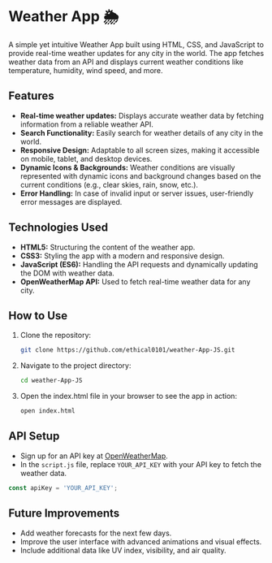 # Weather App 🌦️

A simple yet intuitive Weather App built using HTML, CSS, and JavaScript to provide real-time weather updates for any city in the world. The app fetches weather data from an API and displays current weather conditions like temperature, humidity, wind speed, and more.

## Features

- **Real-time weather updates:** Displays accurate weather data by fetching information from a reliable weather API.
- **Search Functionality:** Easily search for weather details of any city in the world.
- **Responsive Design:** Adaptable to all screen sizes, making it accessible on mobile, tablet, and desktop devices.
- **Dynamic Icons & Backgrounds:** Weather conditions are visually represented with dynamic icons and background changes based on the current conditions (e.g., clear skies, rain, snow, etc.).
- **Error Handling:** In case of invalid input or server issues, user-friendly error messages are displayed.

## Technologies Used

- **HTML5:** Structuring the content of the weather app.
- **CSS3:** Styling the app with a modern and responsive design.
- **JavaScript (ES6):** Handling the API requests and dynamically updating the DOM with weather data.
- **OpenWeatherMap API:** Used to fetch real-time weather data for any city.

## How to Use

1. Clone the repository:
   ```bash
   git clone https://github.com/ethical0101/weather-App-JS.git
2. Navigate to the project directory:
   ```bash
   cd weather-App-JS
3. Open the index.html file in your browser to see the app in action:
   ```bash
   open index.html
## API Setup

- Sign up for an API key at [OpenWeatherMap](https://openweathermap.org/api).
- In the `script.js` file, replace `YOUR_API_KEY` with your API key to fetch the weather data.

```javascript
const apiKey = 'YOUR_API_KEY';
```
## Future Improvements
- Add weather forecasts for the next few days.
- Improve the user interface with advanced animations and visual effects.
- Include additional data like UV index, visibility, and air quality. 
